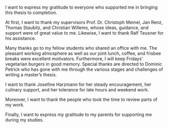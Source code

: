 I want to express my gratitude to everyone who supported me in bringing this thesis to completion.

At first, I want to thank my supervisors Prof. Dr. Christoph Meinel, Jan Renz, Thomas Staubitz, and Christian Willems, whose ideas, guidance, and support were of great value to me. Likewise, I want to thank Ralf Teusner for his assistance.

Many thanks go to my fellow students who shared an office with me. The pleasant working atmosphere as well as our joint lunch, coffee, and frisbee breaks were excellent motivators. Furthermore, I will keep Fridays’ vegetarian burgers in good memory. Special thanks are directed to Dominic Petrick who has gone with me through the various stages and challenges of writing a master’s thesis.

I want to thank Josefine Harzmann for her steady encouragement, her culinary support, and her tolerance for late hours and weekend work.

Moreover, I want to thank the people who took the time to review parts of my work.

Finally, I want to express my gratitude to my parents for supporting me during my studies.